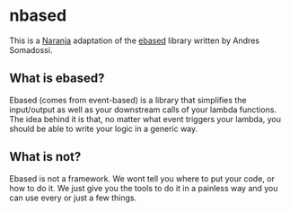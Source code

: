 # nbased
This is a [Naranja](https://www.naranja.com/) adaptation of the [ebased](https://github.com/AndresSomadossi/ebased) library written by Andres Somadossi.

## What is ebased?
Ebased (comes from event-based) is a library that simplifies the input/output as well as your downstream calls of your lambda functions. The idea behind it is that, no matter what event triggers your lambda, you should be able to write your logic in a generic way.

## What is not?
Ebased is not a framework. We wont tell you where to put your code, or how to do it. We just give you the tools to do it in a painless way and you can use every or just a few things.